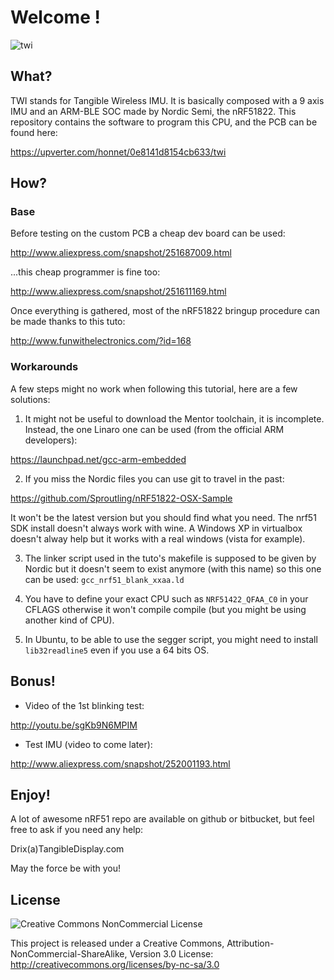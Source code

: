 Welcome !
=========

![twi](https://raw.github.com/honnet/twi/master/twi.png)

What?
-----

TWI stands for Tangible Wireless IMU. It is basically composed with a 9 axis IMU
and an ARM-BLE SOC made by Nordic Semi, the nRF51822.
This repository contains the software to program this CPU, and the PCB can be
found here:

https://upverter.com/honnet/0e8141d8154cb633/twi


How?
----

### Base

Before testing on the custom PCB a cheap dev board can be used:

http://www.aliexpress.com/snapshot/251687009.html

...this cheap programmer is fine too:

http://www.aliexpress.com/snapshot/251611169.html

Once everything is gathered, most of the nRF51822 bringup procedure can be made
thanks to this tuto:

http://www.funwithelectronics.com/?id=168

### Workarounds

A few steps might no work when following this tutorial, here are a few solutions:

1) It might not be useful to download the Mentor toolchain, it is incomplete.
Instead, the one Linaro one can be used (from the official ARM developers):

https://launchpad.net/gcc-arm-embedded

2) If you miss the Nordic files you can use git to travel in the past:

https://github.com/Sproutling/nRF51822-OSX-Sample

It won't be the latest version but you should find what you need.
The nrf51 SDK install doesn't always work with wine. A Windows XP in virtualbox
doesn't alway help but it works with a real windows (vista for example).

3) The linker script used in the tuto's makefile is supposed to be given by
Nordic but it doesn't seem to exist anymore (with this name) so this one can be
used: `gcc_nrf51_blank_xxaa.ld`

4) You have to define your exact CPU such as `NRF51422_QFAA_C0` in your CFLAGS
otherwise it won't compile compile (but you might be using another kind of CPU).

5) In Ubuntu, to be able to use the segger script, you might need to install
`lib32readline5` even if you use a 64 bits OS.


Bonus!
------

* Video of the 1st blinking test:

http://youtu.be/sgKb9N6MPIM

* Test IMU (video to come later):

http://www.aliexpress.com/snapshot/252001193.html


Enjoy!
------

A lot of awesome nRF51 repo are available on github or bitbucket, but feel free
to ask if you need any help:

Drix(a)TangibleDisplay.com

May the force be with you!



License
-------

![Creative Commons NonCommercial License](http://i.creativecommons.org/l/by-nc-sa/3.0/88x31.png)


This project is released under a Creative Commons, Attribution-NonCommercial-ShareAlike, Version 3.0 License:
http://creativecommons.org/licenses/by-nc-sa/3.0
